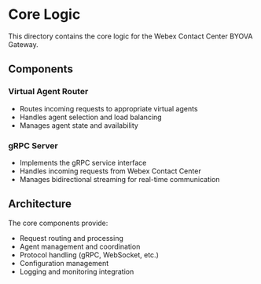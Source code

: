 # Core Logic

This directory contains the core logic for the Webex Contact Center BYOVA Gateway.

## Components

### Virtual Agent Router
- Routes incoming requests to appropriate virtual agents
- Handles agent selection and load balancing
- Manages agent state and availability

### gRPC Server
- Implements the gRPC service interface
- Handles incoming requests from Webex Contact Center
- Manages bidirectional streaming for real-time communication

## Architecture

The core components provide:
- Request routing and processing
- Agent management and coordination
- Protocol handling (gRPC, WebSocket, etc.)
- Configuration management
- Logging and monitoring integration 